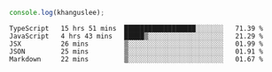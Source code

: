 ```js
console.log(khanguslee);
```

<!--START_SECTION:waka-->
```text
TypeScript   15 hrs 51 mins  ██████████████████░░░░░░░   71.39 % 
JavaScript   4 hrs 43 mins   █████▒░░░░░░░░░░░░░░░░░░░   21.29 % 
JSX          26 mins         ▒░░░░░░░░░░░░░░░░░░░░░░░░   01.99 % 
JSON         25 mins         ▒░░░░░░░░░░░░░░░░░░░░░░░░   01.91 % 
Markdown     22 mins         ▒░░░░░░░░░░░░░░░░░░░░░░░░   01.67 % 
```
<!--END_SECTION:waka-->

<!--
**khanguslee/khanguslee** is a ✨ _special_ ✨ repository because its `README.md` (this file) appears on your GitHub profile.

Here are some ideas to get you started:

- 🔭 I’m currently working on ...
- 🌱 I’m currently learning ...
- 👯 I’m looking to collaborate on ...
- 🤔 I’m looking for help with ...
- 💬 Ask me about ...
- 📫 How to reach me: ...
- 😄 Pronouns: ...
- ⚡ Fun fact: ...
-->
